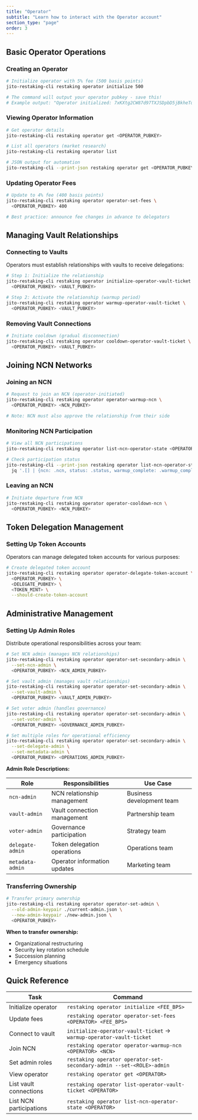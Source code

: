```yaml
---
title: "Operator"
subtitle: "Learn how to interact with the Operator account"
section_type: "page"
order: 3
---
```


## Basic Operator Operations

### Creating an Operator

```bash
# Initialize operator with 5% fee (500 basis points)
jito-restaking-cli restaking operator initialize 500

# The command will output your operator pubkey - save this!
# Example output: "Operator initialized: 7xKXtg2CW87d97TXJSDpbD5jBkheTqA83TZRuJosgHRv"
```

### Viewing Operator Information

```bash
# Get operator details
jito-restaking-cli restaking operator get <OPERATOR_PUBKEY>

# List all operators (market research)
jito-restaking-cli restaking operator list

# JSON output for automation
jito-restaking-cli --print-json restaking operator get <OPERATOR_PUBKEY>
```

### Updating Operator Fees

```bash
# Update to 4% fee (400 basis points)
jito-restaking-cli restaking operator operator-set-fees \
  <OPERATOR_PUBKEY> 400

# Best practice: announce fee changes in advance to delegators
```

## Managing Vault Relationships

### Connecting to Vaults

Operators must establish relationships with vaults to receive delegations:

```bash
# Step 1: Initialize the relationship
jito-restaking-cli restaking operator initialize-operator-vault-ticket \
  <OPERATOR_PUBKEY> <VAULT_PUBKEY>

# Step 2: Activate the relationship (warmup period)
jito-restaking-cli restaking operator warmup-operator-vault-ticket \
  <OPERATOR_PUBKEY> <VAULT_PUBKEY>
```


### Removing Vault Connections

```bash
# Initiate cooldown (gradual disconnection)
jito-restaking-cli restaking operator cooldown-operator-vault-ticket \
  <OPERATOR_PUBKEY> <VAULT_PUBKEY>
```

## Joining NCN Networks

### Joining an NCN

```bash
# Request to join an NCN (operator-initiated)
jito-restaking-cli restaking operator operator-warmup-ncn \
  <OPERATOR_PUBKEY> <NCN_PUBKEY>

# Note: NCN must also approve the relationship from their side
```

### Monitoring NCN Participation

```bash
# View all NCN participations
jito-restaking-cli restaking operator list-ncn-operator-state <OPERATOR_PUBKEY>

# Check participation status
jito-restaking-cli --print-json restaking operator list-ncn-operator-state <OPERATOR_PUBKEY> | \
  jq '.[] | {ncn: .ncn, status: .status, warmup_complete: .warmup_complete}'
```

### Leaving an NCN

```bash
# Initiate departure from NCN
jito-restaking-cli restaking operator operator-cooldown-ncn \
  <OPERATOR_PUBKEY> <NCN_PUBKEY>
```

## Token Delegation Management

### Setting Up Token Accounts

Operators can manage delegated token accounts for various purposes:

```bash
# Create delegated token account
jito-restaking-cli restaking operator operator-delegate-token-account \
  <OPERATOR_PUBKEY> \
  <DELEGATE_PUBKEY> \
  <TOKEN_MINT> \
  --should-create-token-account
```

## Administrative Management

### Setting Up Admin Roles

Distribute operational responsibilities across your team:

```bash
# Set NCN admin (manages NCN relationships)
jito-restaking-cli restaking operator operator-set-secondary-admin \
  --set-ncn-admin \
  <OPERATOR_PUBKEY> <NCN_ADMIN_PUBKEY>

# Set vault admin (manages vault relationships)
jito-restaking-cli restaking operator operator-set-secondary-admin \
  --set-vault-admin \
  <OPERATOR_PUBKEY> <VAULT_ADMIN_PUBKEY>

# Set voter admin (handles governance)
jito-restaking-cli restaking operator operator-set-secondary-admin \
  --set-voter-admin \
  <OPERATOR_PUBKEY> <GOVERNANCE_ADMIN_PUBKEY>

# Set multiple roles for operational efficiency
jito-restaking-cli restaking operator operator-set-secondary-admin \
  --set-delegate-admin \
  --set-metadata-admin \
  <OPERATOR_PUBKEY> <OPERATIONS_ADMIN_PUBKEY>
```

**Admin Role Descriptions:**

| Role | Responsibilities | Use Case |
|------|-----------------|----------|
| `ncn-admin` | NCN relationship management | Business development team |
| `vault-admin` | Vault connection management | Partnership team |
| `voter-admin` | Governance participation | Strategy team |
| `delegate-admin` | Token delegation operations | Operations team |
| `metadata-admin` | Operator information updates | Marketing team |

### Transferring Ownership

```bash
# Transfer primary ownership
jito-restaking-cli restaking operator operator-set-admin \
  --old-admin-keypair ./current-admin.json \
  --new-admin-keypair ./new-admin.json \
  <OPERATOR_PUBKEY>
```

**When to transfer ownership:**
- Organizational restructuring
- Security key rotation schedule
- Succession planning
- Emergency situations


## Quick Reference

| Task | Command |
|------|---------|
| Initialize operator | `restaking operator initialize <FEE_BPS>` |
| Update fees | `restaking operator operator-set-fees <OPERATOR> <FEE_BPS>` |
| Connect to vault | `initialize-operator-vault-ticket` → `warmup-operator-vault-ticket` |
| Join NCN | `restaking operator operator-warmup-ncn <OPERATOR> <NCN>` |
| Set admin roles | `restaking operator operator-set-secondary-admin --set-<ROLE>-admin` |
| View operator | `restaking operator get <OPERATOR>` |
| List vault connections | `restaking operator list-operator-vault-ticket <OPERATOR>` |
| List NCN participations | `restaking operator list-ncn-operator-state <OPERATOR>` |